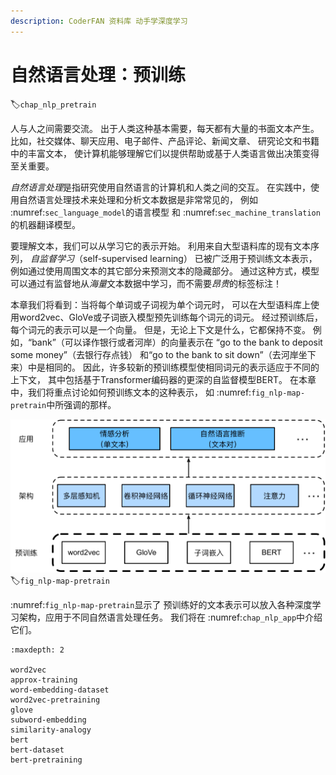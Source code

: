 ```yaml
---
description: CoderFAN 资料库 动手学深度学习
---
```


# 自然语言处理：预训练
:label:`chap_nlp_pretrain`

人与人之间需要交流。
出于人类这种基本需要，每天都有大量的书面文本产生。
比如，社交媒体、聊天应用、电子邮件、产品评论、新闻文章、
研究论文和书籍中的丰富文本，
使计算机能够理解它们以提供帮助或基于人类语言做出决策变得至关重要。

*自然语言处理*是指研究使用自然语言的计算机和人类之间的交互。
在实践中，使用自然语言处理技术来处理和分析文本数据是非常常见的，
例如 :numref:`sec_language_model`的语言模型
和 :numref:`sec_machine_translation`的机器翻译模型。

要理解文本，我们可以从学习它的表示开始。
利用来自大型语料库的现有文本序列，
*自监督学习*（self-supervised learning）
已被广泛用于预训练文本表示，
例如通过使用周围文本的其它部分来预测文本的隐藏部分。
通过这种方式，模型可以通过有监督地从*海量*文本数据中学习，而不需要*昂贵*的标签标注！

本章我们将看到：当将每个单词或子词视为单个词元时，
可以在大型语料库上使用word2vec、GloVe或子词嵌入模型预先训练每个词元的词元。
经过预训练后，每个词元的表示可以是一个向量。
但是，无论上下文是什么，它都保持不变。
例如，“bank”（可以译作银行或者河岸）的向量表示在
“go to the bank to deposit some money”（去银行存点钱）
和“go to the bank to sit down”（去河岸坐下来）中是相同的。
因此，许多较新的预训练模型使相同词元的表示适应于不同的上下文，
其中包括基于Transformer编码器的更深的自监督模型BERT。
在本章中，我们将重点讨论如何预训练文本的这种表示，
如 :numref:`fig_nlp-map-pretrain`中所强调的那样。

![预训练好的文本表示可以放入各种深度学习架构，应用于不同自然语言处理任务（本章主要研究上游文本的预训练）](../img/nlp-map-pretrain.svg)
:label:`fig_nlp-map-pretrain`

 :numref:`fig_nlp-map-pretrain`显示了
预训练好的文本表示可以放入各种深度学习架构，应用于不同自然语言处理任务。
我们将在 :numref:`chap_nlp_app`中介绍它们。


```toc
:maxdepth: 2

word2vec
approx-training
word-embedding-dataset
word2vec-pretraining
glove
subword-embedding
similarity-analogy
bert
bert-dataset
bert-pretraining
```
